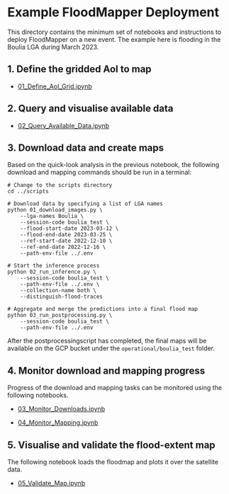 # Example FloodMapper Deployment

This directory contains the minimum set of notebooks and instructions
to deploy FloodMapper on a new event. The example here is flooding in
the Boulia LGA during March 2023.

## 1. Define the gridded AoI to map

 * [01_Define_AoI_Grid.ipynb](01_Define_AoI_Grid.ipynb)

## 2. Query and visualise available data

 * [02_Query_Available_Data.ipynb](02_Query_Available_Data.ipynb)

## 3. Download data and create maps

Based on the quick-look analysis in the previous notebook, the
following download and mapping commands should be run in a terminal:

```
# Change to the scripts directory
cd ../scripts

# Download data by specifying a list of LGA names
python 01_download_images.py \
    --lga-names Boulia \
    --session-code boulia_test \
    --flood-start-date 2023-03-12 \
    --flood-end-date 2023-03-25 \
    --ref-start-date 2022-12-10 \
    --ref-end-date 2022-12-16 \
    --path-env-file ../.env

# Start the inference process
python 02_run_inference.py \
    --session-code boulia_test \
    --path-env-file ../.env \
    --collection-name both \
    --distinguish-flood-traces

# Aggregate and merge the predictions into a final flood map
python 03_run_postprocessing.py \
    --session-code boulia_test \
    --path-env-file ../.env
```

After the postprocessingscript has completed, the final maps will be
available on the GCP bucket under the ```operational/boulia_test```
folder.

## 4. Monitor download and mapping progress

Progress of the download and mapping tasks can be monitored using the
following notebooks.

 * [03_Monitor_Downloads.ipynb](03_Monitor_Downloads.ipynb)
 
 * [04_Monitor_Mapping.ipynb](04_Monitor_Mapping.ipynb)


## 5. Visualise and validate the flood-extent map

The following notebook loads the floodmap and plots it over the
satellite data.

 * [05_Validate_Map.ipynb](05_Validate_Map.ipynb)
